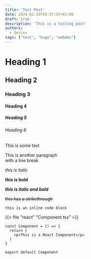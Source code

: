 ```yaml
---
title: 'Test Post'
date: 2024-02-28T09:37:57+01:00
draft: true
description: 'This is a testing post'
authors:
  - DerLev
tags: ["test", "hugo", "webdev"]
---
```


# Heading 1

## Heading 2

### Heading 3

#### Heading 4

##### Heading 5

###### Heading 6

This is some text

This is another paragraph  
with a line break

*this is italic*

**this is bold**

***this is italic and bold***

~~this has a strikethrough~~

`this is an inline code block`

{{< file "react" "Component.tsx" >}}
```tsx
const Component = () => {
  return (
    <p>This is a React Component</p>
  )
}

export default Component
```
